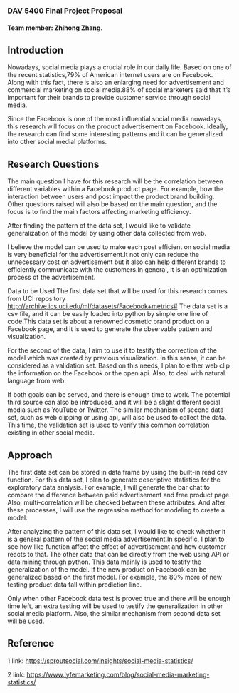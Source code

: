 
### DAV 5400 Final Project Proposal
#### Team member: Zhihong Zhang.
## Introduction
Nowadays, social media plays a crucial role in our daily life. Based on one of the recent statistics,79% of American internet users are on Facebook. Along with this fact, there is also an enlarging need for advertisement and commercial marketing on social media.88% of social marketers said that it’s important for their brands to provide customer service through social media.

Since the Facebook is one of the most influential social media nowadays, this research will focus on the product advertisement on Facebook. Ideally, the research can find some interesting patterns and it can be generalized into other social medial platforms.

## Research Questions
The main question I have for this research will be the correlation between different variables within a Facebook product page. For example, how the interaction between users and post impact the product brand building. Other questions raised will also be based on the main question, and the focus is to find the main factors affecting marketing efficiency.

After finding the pattern of the data set, I would like to validate generalization of the model by using other data collected from web.

I believe the model can be used to make each post efficient on social media is very beneficial for the advertisement.It not only can reduce the unnecessary cost on advertisement but it also can help different brands to efficiently communicate with the customers.In general, it is an optimization process of the advertisement.

Data to be Used
The first data set that will be used for this research comes from UCI repository http://archive.ics.uci.edu/ml/datasets/Facebook+metrics# The data set is a csv file, and it can be easily loaded into python by simple one line of code.This data set is about a renowned cosmetic brand product on a Facebook page, and it is used to generate the observable pattern and visualization.

For the second of the data, I aim to use it to testify the correction of the model which was created by previous visualization. In this sense, it can be considered as a validation set. Based on this needs, I plan to either web clip the information on the Facebook or the open api. Also, to deal with natural language from web. 

If both goals can be served, and there is enough time to work. The potential third source can also be introduced, and it will be a slight different social media such as YouTube or Twitter. The similar mechanism of second data set, such as web clipping or using api, will also be used to collect the data. This time, the validation set is used to verify this common correlation existing in other social media.

## Approach
The first data set can be stored in data frame by using the built-in read csv function. For this data set, I plan to generate descriptive statistics for the exploratory data analysis. For example, I will generate the bar chat to compare the difference between paid advertisement and free product page. Also, multi-correlation will be checked between these attributes. And after these processes, I will use the regression method for modeling to create a model.

After analyzing the pattern of this data set, I would like to check whether it is a general pattern of the social media advertisement.In specific, I plan to see how like function affect the effect of advertisement and how customer reacts to that. The other data that can be directly from the web using API or data mining through python. This data mainly is used to testify the generalization of the model. If the new product on Facebook can be generalized based on the first model. For example, the 80% more of new testing product data fall within prediction line.

Only when other Facebook data test is proved true and there will be enough time left, an extra testing will be used to testify the generalization in other social media platform. Also, the similar mechanism from second data set will be used.

## Reference
1 link: https://sproutsocial.com/insights/social-media-statistics/

2 link: https://www.lyfemarketing.com/blog/social-media-marketing-statistics/



